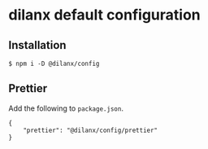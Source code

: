 # dilanx default configuration

## Installation

```
$ npm i -D @dilanx/config
```

## Prettier

Add the following to `package.json`.

```
{
    "prettier": "@dilanx/config/prettier"
}
```
